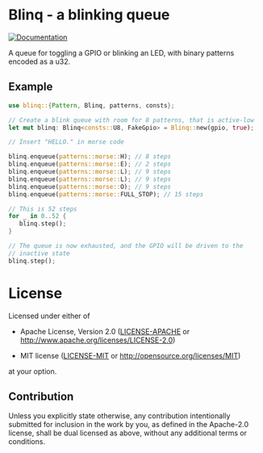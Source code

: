 # Blinq - a blinking queue

[![Documentation](https://docs.rs/blinq/badge.svg)](https://docs.rs/blinq)

A queue for toggling a GPIO or blinking an LED, with binary patterns
encoded as a u32.

## Example

```rust
use blinq::{Pattern, Blinq, patterns, consts};

// Create a blink queue with room for 8 patterns, that is active-low
let mut blinq: Blinq<consts::U8, FakeGpio> = Blinq::new(gpio, true);

// Insert "HELLO." in morse code

blinq.enqueue(patterns::morse::H); // 8 steps
blinq.enqueue(patterns::morse::E); // 2 steps
blinq.enqueue(patterns::morse::L); // 9 steps
blinq.enqueue(patterns::morse::L); // 9 steps
blinq.enqueue(patterns::morse::O); // 9 steps
blinq.enqueue(patterns::morse::FULL_STOP); // 15 steps

// This is 52 steps
for _ in 0..52 {
   blinq.step();
}

// The queue is now exhausted, and the GPIO will be driven to the
// inactive state
blinq.step();
```

# License

Licensed under either of

- Apache License, Version 2.0 ([LICENSE-APACHE](LICENSE-APACHE) or
  http://www.apache.org/licenses/LICENSE-2.0)

- MIT license ([LICENSE-MIT](LICENSE-MIT) or http://opensource.org/licenses/MIT)

at your option.

## Contribution

Unless you explicitly state otherwise, any contribution intentionally submitted
for inclusion in the work by you, as defined in the Apache-2.0 license, shall be
dual licensed as above, without any additional terms or conditions.
